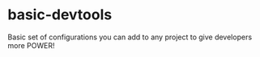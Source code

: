 # basic-devtools
Basic set of configurations you can add to any project to give developers more POWER!
